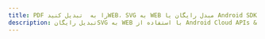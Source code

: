 ---title: PDF را به  تبدیل کنیدWEB، SVG به WEB مبدل رایگان یا Android SDKdescription: تبدیل رایگانSVG به WEB با استفاده از Android Cloud APIs & SDK همچنین اسناد PDF را در Cloud ایجاد، ویرایش و رندر کنید.---